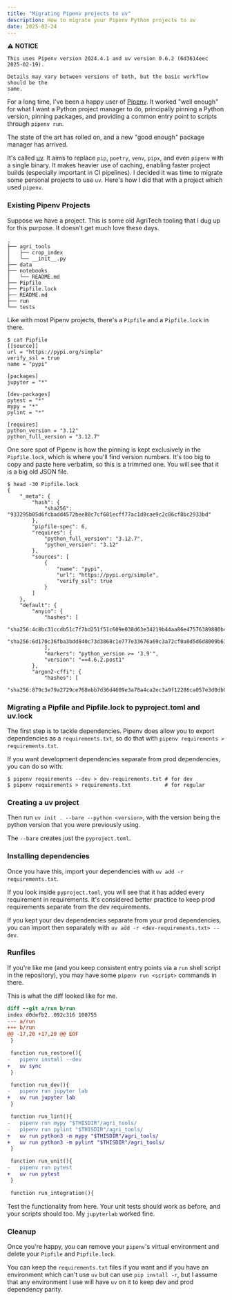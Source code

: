 ```yaml
---
title: "Migrating Pipenv projects to uv"
description: How to migrate your Pipenv Python projects to uv
date: 2025-02-24
---
```


<div class="notice">
    ⚠️ <b>NOTICE</b>

    This uses Pipenv version 2024.4.1 and uv version 0.6.2 (6d3614eec 2025-02-19).

    Details may vary between versions of both, but the basic workflow should be the
    same.
</div>

For a long time, I've been a happy user of [Pipenv](https://pipenv.pypa.io/en/latest/).
It worked "well enough" for what I want a Python project manager to do, principally
pinning a Python version, pinning packages, and providing a common entry point to scripts
through `pipenv run`.

The state of the art has rolled on, and a new "good enough" package manager has arrived.

It's called [uv](https://github.com/astral-sh/uv). It aims to replace `pip`, `poetry`,
`venv`, `pipx`, and even `pipenv` with a single binary. It makes heavier use of caching,
enabling faster project builds (especially important in CI pipelines). I decided it was
time to migrate some personal projects to use `uv`. Here's how I did that with a project
which used `pipenv`.

### Existing Pipenv Projects

Suppose we have a project. This is some old AgriTech tooling that I dug up for this purpose.
It doesn't get much love these days.

```
.
├── agri_tools
│   ├── crop_index
│   └── __init__.py
├── data
├── notebooks
│   └── README.md
├── Pipfile
├── Pipfile.lock
├── README.md
├── run
└── tests
```

Like with most Pipenv projects, there's a `Pipfile` and a `Pipfile.lock` in there.

```
$ cat Pipfile
[[source]]
url = "https://pypi.org/simple"
verify_ssl = true
name = "pypi"

[packages]
jupyter = "*"

[dev-packages]
pytest = "*"
mypy = "*"
pylint = "*"

[requires]
python_version = "3.12"
python_full_version = "3.12.7"
```

One sore spot of Pipenv is how the pinning is kept exclusively in the `Pipfile.lock`, which is where
you'll find version numbers. It's too big to copy and paste here verbatim, so this is a trimmed one.
You will see that it is a big old JSON file.

```
$ head -30 Pipfile.lock
{
    "_meta": {
        "hash": {
            "sha256": "933295b05d6fcbadd4572bee88c7cf681ecff77ac1d8cae9c2c86cf8bc2933bd"
        },
        "pipfile-spec": 6,
        "requires": {
            "python_full_version": "3.12.7",
            "python_version": "3.12"
        },
        "sources": [
            {
                "name": "pypi",
                "url": "https://pypi.org/simple",
                "verify_ssl": true
            }
        ]
    },
    "default": {
        "anyio": {
            "hashes": [
                "sha256:4c8bc31ccdb51c7f7bd251f51c609e038d63e34219b44aa86e47576389880b4c",
                "sha256:6d170c36fba3bdd840c73d3868c1e777e33676a69c3a72cf0a0d5d6d8009b61d"
            ],
            "markers": "python_version >= '3.9'",
            "version": "==4.6.2.post1"
        },
        "argon2-cffi": {
            "hashes": [
                "sha256:879c3e79a2729ce768ebb7d36d4609e3a78a4ca2ec3a9f12286ca057e3d0db08",
```

### Migrating a Pipfile and Pipfile.lock to pyproject.toml and uv.lock

The first step is to tackle dependencies. Pipenv does allow you to export dependencies
as a `requirements.txt`, so do that with `pipenv requirements > requirements.txt`.

If you want development dependencies separate from prod dependencies, you can do
so with:

```
$ pipenv requirements --dev > dev-requirements.txt # for dev
$ pipenv requirements > requirements.txt           # for regular
```

### Creating a uv project

Then run `uv init . --bare --python <version>`, with the version being the
python version that you were previously using.

The `--bare` creates just the `pyproject.toml`.

### Installing dependencies

Once you have this, import your dependencies with `uv add -r requirements.txt`.

If you look inside `pyproject.toml`, you will see that it has added every
requirement in requirements. It's considered better practice to keep prod
requirements separate from the dev requirements.

If you kept your dev dependencies separate from your prod dependencies, you can
import then separately with `uv add -r <dev-requirements.txt> --dev`.

### Runfiles

If you're like me (and you keep consistent entry points via a `run` shell script
in the repository), you may have some `pipenv run <script>` commands in there.

This is what the diff looked like for me.

```diff
diff --git a/run b/run
index d0defb2..092c316 100755
--- a/run
+++ b/run
@@ -17,20 +17,20 @@ EOF
 }

 function run_restore(){
-	pipenv install --dev
+	uv sync
 }

 function run_dev(){
-	pipenv run jupyter lab
+	uv run jupyter lab
 }

 function run_lint(){
-	pipenv run mypy "$THISDIR"/agri_tools/
-	pipenv run pylint "$THISDIR"/agri_tools/
+	uv run python3 -m mypy "$THISDIR"/agri_tools/
+	uv run python3 -m pylint "$THISDIR"/agri_tools/
 }

 function run_unit(){
-	pipenv run pytest
+	uv run pytest
 }

 function run_integration(){
```

Test the functionality from here. Your unit tests should work as before, and
your scripts should too. My `jupyterlab` worked fine.

### Cleanup

Once you're happy, you can remove your `pipenv`'s virtual environment and
delete your `Pipfile` and `Pipfile.lock`.

You can keep the `requirements.txt` files if you want and if you have an
environment which can't use `uv` but can use `pip install -r`, but I assume that
any environment I use will have `uv` on it to keep dev and prod dependency parity.